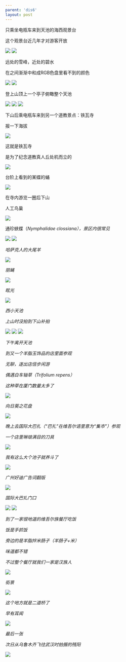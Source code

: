 ```yaml
---
parent: 'dis6'
layout: post
---
```

只乘坐电瓶车来到天池的海西观景台

这个观景台近几年才对游客开放

<img class='disc' src='https://i.postimg.cc/gk6GQbBM/DSC-5825.jpg'>

<img class='disc' src='https://i.postimg.cc/CxTwVr3w/DSC-5827.jpg'>

远处的雪峰，近处的碧水


在之间渐渐中和成RGB色盘里看不到的颜色

<img class='disc' src='https://i.postimg.cc/MTTSYCQm/DSC-5832.jpg'>

<img class='disc' src='https://i.postimg.cc/mD5Gpm3f/DSC-5837.jpg'>

登上山顶上一个亭子俯瞰整个天池

<img class='disc' src='https://i.postimg.cc/FKhmYdFq/DSC-5871.jpg'>

<img class='disc' src='https://i.postimg.cc/JhK8ZrGh/DSC-5874.jpg'>

<img class='disc' src='https://i.postimg.cc/7bvrwbQK/DSC-5881.jpg'>

下山后乘电瓶车来到另一个道教景点：铁瓦寺


报一下海拔

<img class='disc' src='https://i.postimg.cc/tR8sY5KM/DSC-5884.jpg'>

这就是铁瓦寺


是为了纪念道教真人丘处机而立的

<img class='disc' src='https://i.postimg.cc/gcxwz5Th/DSC-5885.jpg'>

台阶上看到的某蝶的蛹

<img class='disc' src='https://i.postimg.cc/8cfg2LwF/DSC-5887.jpg'>

在寺内游览一圈后下山


人工鸟巢

<img class='disc' src='https://i.postimg.cc/Wpq3LZd6/DSC-5891.jpg'>

通珍蛱蝶（<i><i>Nymphalidae clossiana</i>），景区内很常见

<img class='disc' src='https://i.postimg.cc/0NtQxdGZ/DSC-5894.jpg'>

<img class='disc' src='https://i.postimg.cc/C1zKKBm0/DSC-5895.jpg'>

哈萨克人的大尾羊

<img class='disc' src='https://i.postimg.cc/HnMsQqqP/DSC-5898.jpg'>

丽蝇

<img class='disc' src='https://i.postimg.cc/DwP0pK89/DSC-5903.jpg'>

眩光

<img class='disc' src='https://i.postimg.cc/0ysrCN2G/DSC-5906.jpg'>

西小天池


上山时没拍到下山补拍

<img class='disc' src='https://i.postimg.cc/25j6PXWV/DSC-5911.jpg'>

<img class='disc' src='https://i.postimg.cc/G2VmTL5y/DSC-5912.jpg'>

<img class='disc' src='https://i.postimg.cc/KvXYZYLX/DSC-5913.jpg'>

下午离开天池


到又一个羊脂玉饰品的店里面参观


无聊，遂出店信步闲游


偶遇白车轴草（<i>Trifolium repens</i>）


这种草在厦门数量太多了

<img class='disc' src='https://i.postimg.cc/284S3fF1/DSC-5914.jpg'>

向日葵之花盘

<img class='disc' src='https://i.postimg.cc/sgsDh0ww/DSC-5920.jpg'>

晚上去国际大巴扎（“巴扎”在维吾尔语里意为“集市”）参观


一个店里琳琅满目的刀具

<img class='disc' src='https://i.postimg.cc/tCMd2WV0/DSC-5921.jpg'>

我有这么大个池子就养斗了

<img class='disc' src='https://i.postimg.cc/QtJkbzcS/DSC-5923.jpg'>

广州好迪广告词翻版

<img class='disc' src='https://i.postimg.cc/xdHPk8Cw/DSC-5926.jpg'>

国际大巴扎门口

<img class='disc' src='https://i.postimg.cc/tJrd0VSx/DSC-5929.jpg'>

<img class='disc' src='https://i.postimg.cc/PfKQvBX5/DSC-5930.jpg'>

到了一家很地道的维吾尔族餐厅吃饭


饭是手抓饭


旁边的是羊脂拌米肠子（羊肠子+米）


味道都不错


不过整个餐厅就我们一家是汉族人

<img class='disc' src='https://i.postimg.cc/hjB1VnQf/DSC-5932.jpg'>

街景

<img class='disc' src='https://i.postimg.cc/4xH6MyzY/DSC-5934.jpg'>

这个地方就是二道桥了


早有耳闻

<img class='disc' src='https://i.postimg.cc/3NrjbZBh/DSC-5935.jpg'>

最后一张


次日从乌鲁木齐飞往武汉时拍摄的残阳

<img class='disc' src='https://i.postimg.cc/sDX9Ywx9/DSC-5943.jpg'>
